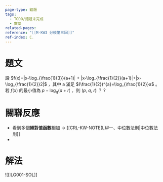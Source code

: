 ```yaml
---
page-type: 錯題
tags:
  - TODO/錯題未完成
  - 數學
related-pages: 
reference: "[[M-KW3 分模第三回]]"
ref-index: C.
---
```

# 題文
設 $f(x)=|x-\log_{\frac{1}{3}}(a+1)| + |x-\log_{\frac{1}{2}}(a+1)|+|x-\log_{\frac{1}{2}}2|$ ，其中 a 滿足 $(\frac{1}{2})^{a}=\log_{\frac{1}{2}}a$ 。若 $f(x)$ 的最小值為 $p-\log_q(a+r)$ ，則 $(p,\ q,\ r)$ ？
?
# 關聯反應
- 看到多個**絕對值函數**相加 -> [[CRL-KW-NOTE(L)#一、中位數法則|中位數法則]]
- 
# 解法
![[ILG001-SOL]]